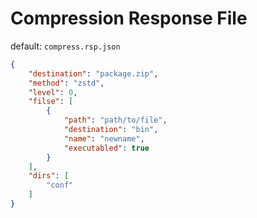 # Compression Response File


default: `compress.rsp.json`

```json
{
    "destination": "package.zip",
    "method": "zstd",
    "level": 0,
    "filse": [
        {
            "path": "path/to/file",
            "destination": "bin",
            "name": "newname",
            "executabled": true
        }
    ],
    "dirs": [
        "conf"
    ]
}
```